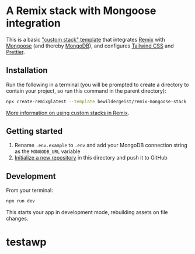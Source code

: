 # A Remix stack with Mongoose integration

This is a basic ["custom stack" template][custom-stack] that integrates [Remix][remix] with [Mongoose][mongoose] (and thereby [MongoDB][mongodb]), and configures [Tailwind CSS][tailwindcss] and [Prettier][prettier].

## Installation

Run the following in a terminal (you will be prompted to create a directory to contain your project, so run this command in the parent directory):

```sh
npx create-remix@latest --template bewildergeist/remix-mongoose-stack
```

[More information on using custom stacks in Remix][custom-stack].

## Getting started

1. Rename `.env.example` to `.env` and add your MongoDB connection string as the `MONGODB_URL` variable
2. [Initialize a new repository][vs-code-git-init] in this directory and push it to GitHub

## Development

From your terminal:

```sh
npm run dev
```

This starts your app in development mode, rebuilding assets on file changes.

[tailwindcss]: https://tailwindcss.com
[mongodb]: https://www.mongodb.com/atlas
[mongoose]: https://mongoosejs.com
[prettier]: https://prettier.io
[remix]: https://remix.run
[custom-stack]: https://remix.run/docs/en/v1/pages/stacks#custom-stacks
[vs-code-git-init]: https://code.visoualstudio.com/docs/editor/versioncontrol#_initialize-a-repository
# testawp
